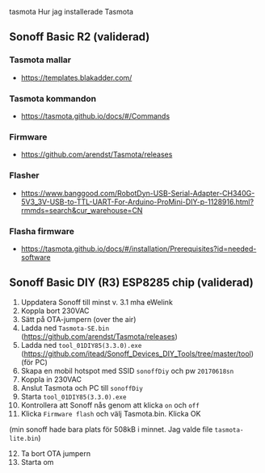  tasmota
Hur jag installerade Tasmota

## Sonoff Basic R2 (validerad)

### Tasmota mallar
* https://templates.blakadder.com/

### Tasmota kommandon
* https://tasmota.github.io/docs/#/Commands

### Firmware
* https://github.com/arendst/Tasmota/releases

### Flasher 
* https://www.banggood.com/RobotDyn-USB-Serial-Adapter-CH340G-5V3_3V-USB-to-TTL-UART-For-Arduino-ProMini-DIY-p-1128916.html?rmmds=search&cur_warehouse=CN

### Flasha firmware
* https://tasmota.github.io/docs/#/installation/Prerequisites?id=needed-software

## Sonoff Basic DIY (R3) ESP8285 chip (validerad)

1. Uppdatera Sonoff till minst v. 3.1 mha eWelink
2. Koppla bort 230VAC
3. Sätt på OTA-jumpern (over the air)
4. Ladda ned ```Tasmota-SE.bin``` (https://github.com/arendst/Tasmota/releases)
5. Ladda ned ```tool_01DIY85(3.3.0).exe``` (https://github.com/itead/Sonoff_Devices_DIY_Tools/tree/master/tool) (för PC)
6. Skapa en mobil hotspot med SSID ```sonoffDiy``` och pw ```20170618sn```
7. Koppla in 230VAC
8. Anslut Tasmota och PC till ```sonoffDiy```
9. Starta ```tool_01DIY85(3.3.0).exe```
10. Kontrollera att Sonoff nås genom att klicka ```on``` och ```off```
11. Klicka ```Firmware flash``` och välj Tasmota.bin. Klicka OK

(min sonoff hade bara plats för 508kB i minnet. Jag valde file ```tasmota-lite.bin```)

12. Ta bort OTA jumpern
13. Starta om
